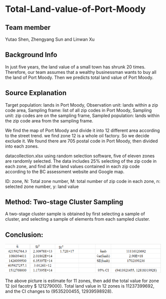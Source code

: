 # Total-Land-value-of-Port-Moody
## Team member 
Yutao Shen, Zhengyang Sun and Linwan Xu

## Background Info
In just five years, the land value of a small town has shrunk 20 times. Therefore, our team assumes that a wealthy businessman wants to buy all the land of Port Moody.
Then we predicts total land value of Port Moody. 

## Source Explanation

Target population: lands in Port Moody, Observation unit: lands within a zip code area, Sampling frame: list of all zip codes in Port Moody, 
Sampling unit: zip codes are on the sampling frame, Sampled population: lands within the zip code area from the sampling frame. 

We find the map of Port Moody and divide it into 12 different area according to the street trend. we find zone 12 is a whole oil factory. So we decide exclude it. We found there are 705 postal code in Port Moody, then divided into each zones. 

datacollection.xlsx using random selection software, five of eleven zones are randomly selected. The data includes 25% selecting of the zip code in each zone, and find all the land values contained in each zip code according to the BC assessment website and Google map. 

ID: zone, N: Total zone number, M: total number of zip code in each zone, n: selected zone number, y: land value

## Method: Two-stage Cluster Sampling

A two-stage cluster sample is obtained by first selecting a sample of cluster, and selecting a sample of elements from each sampled cluster.

## Conclusion: 

![alt text](https://github.com/JadeShen/Total-Land-value-of-Port-Moody/blob/main/result.png)

The above picture is estimate for 11 zones, then add the total value for zone 12 (oil facotry $ 121279000). Total land value in 12 zones is 11237399692, and the CI changes to (9535200455, 12939598928). 


